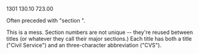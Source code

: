 1301
130.10
723.00

Often preceded with "section ".

This is a mess. Section numbers are not unique -- they're reused between titles (or whatever they call their major sections.) Each title has both a title ("Civil Service") and an three-character abbreviation ("CVS").